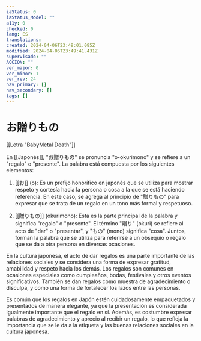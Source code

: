 ```yaml
---
iaStatus: 0
iaStatus_Model: ""
a11y: 0
checked: 0
lang: ES
translations: 
created: 2024-04-06T23:49:01.085Z
modified: 2024-04-06T23:49:41.431Z
supervisado: ""
ACCION: ""
ver_major: 0
ver_minor: 1
ver_rev: 24
nav_primary: []
nav_secondary: []
tags: []
---
```

# お贈りもの

[[Letra "BabyMetal Death"]]

En [[Japonés]], "お贈りもの" se pronuncia "o-okurimono" y se refiere a un "regalo" o "presente". La palabra está compuesta por los siguientes elementos:

1. [[お]] (o): Es un prefijo honorífico en japonés que se utiliza para mostrar respeto y cortesía hacia la persona o cosa a la que se está haciendo referencia. En este caso, se agrega al principio de "贈りもの" para expresar que se trata de un regalo en un tono más formal y respetuoso.
    
2. [[贈りもの]] (okurimono): Esta es la parte principal de la palabra y significa "regalo" o "presente". El término "贈り" (okuri) se refiere al acto de "dar" o "presentar", y "もの" (mono) significa "cosa". Juntos, forman la palabra que se utiliza para referirse a un obsequio o regalo que se da a otra persona en diversas ocasiones.
    

En la cultura japonesa, el acto de dar regalos es una parte importante de las relaciones sociales y se considera una forma de expresar gratitud, amabilidad y respeto hacia los demás. Los regalos son comunes en ocasiones especiales como cumpleaños, bodas, festivales y otros eventos significativos. También se dan regalos como muestra de agradecimiento o disculpa, y como una forma de fortalecer los lazos entre las personas.

Es común que los regalos en Japón estén cuidadosamente empaquetados y presentados de manera elegante, ya que la presentación es considerada igualmente importante que el regalo en sí. Además, es costumbre expresar palabras de agradecimiento y aprecio al recibir un regalo, lo que refleja la importancia que se le da a la etiqueta y las buenas relaciones sociales en la cultura japonesa.